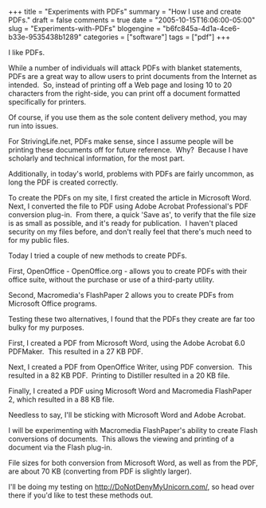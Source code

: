 +++
title = "Experiments with PDFs"
summary = "How I use and create PDFs."
draft = false
comments = true
date = "2005-10-15T16:06:00-05:00"
slug = "Experiments-with-PDFs"
blogengine = "b6fc845a-4d1a-4ce6-b33e-9535438b1289"
categories = ["software"]
tags = ["pdf"]
+++

<p>
I like PDFs.
</p>
<p>
While a number of individuals will attack PDFs with blanket statements, PDFs are a great way to allow users to print documents from the Internet as intended.&nbsp; So, instead of printing off a Web page and losing 10 to 20 characters from the right-side, you can print off a document formatted specifically for printers.
</p>
<p>
Of course, if you use them as the sole content delivery method, you may run into issues.
</p>
<p>
For StrivingLife.net, PDFs make sense, since I assume people will be printing these documents off for future reference.&nbsp; Why?&nbsp; Because I have scholarly and technical information, for the most part.
</p>
<p>
Additionally, in today&#39;s world, problems with PDFs are fairly uncommon, as long the PDF is created correctly.
</p>
<p>
To create the PDFs on my site, I first created the article in Microsoft Word.&nbsp; Next, I converted the file to PDF using Adobe Acrobat Professional&#39;s PDF conversion plug-in.&nbsp; From there, a quick &#39;Save as&#39;, to verify that the file size is as small as possible, and it&#39;s ready for publication.&nbsp; I haven&#39;t placed security on my files before, and don&#39;t really feel that there&#39;s much need to for my public files.
</p>
<p>
Today I tried a couple of new methods to create PDFs.
</p>
<p>
First, OpenOffice - OpenOffice.org - allows you to create PDFs with their office suite, without the purchase or use of a third-party utility.
</p>
<p>
Second, Macromedia&#39;s FlashPaper 2 allows you to create PDFs from Microsoft Office programs.
</p>
<p>
Testing these two alternatives, I found that the PDFs they create are far too bulky for my purposes.
</p>
<p>
First, I created a PDF from Microsoft Word, using the Adobe Acrobat 6.0 PDFMaker.&nbsp; This resulted in a 27 KB PDF.
</p>
<p>
Next, I created a PDF from OpenOffice Writer, using PDF conversion.&nbsp; This resulted in a 82 KB PDF.&nbsp; Printing to Distiller resulted in a 20 KB file.
</p>
<p>
Finally, I created a PDF using Microsoft Word and Macromedia FlashPaper 2, which resulted in a 88 KB file.
</p>
<p>
Needless to say, I&#39;ll be sticking with Microsoft Word and Adobe Acrobat.
</p>
<p>
I will be experimenting with Macromedia FlashPaper&#39;s ability to create Flash conversions of documents.&nbsp; This allows the viewing and printing of a document via the Flash plug-in.
</p>
<p>
File sizes for both conversion from Microsoft Word, as well as from the PDF, are about 70 KB (converting from PDF is slightly larger).
</p>
<p>
I&#39;ll be doing my testing on <a href="http://DoNotDenyMyUnicorn.com/">http://DoNotDenyMyUnicorn.com/</a>, so head over there if you&#39;d like to test these methods out.
</p>

